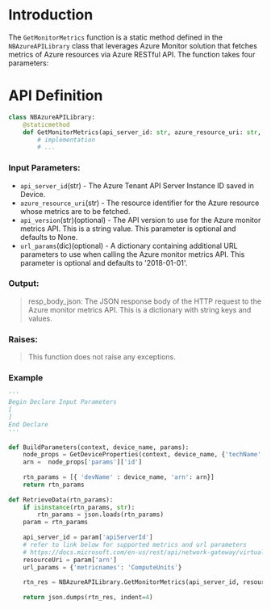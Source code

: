 # Introduction

The `GetMonitorMetrics` function is a static method defined in the `NBAzureAPILibrary` class that leverages Azure Monitor solution that fetches metrics of Azure resources via Azure RESTful API. The function takes four parameters:

# API Definition
```python
class NBAzureAPILibrary:
    @staticmethod
    def GetMonitorMetrics(api_server_id: str, azure_resource_uri: str, api_version: str, url_params: Dict[str, str]) -> Dict[str, Any]:
        # implementation
        # ...
 ```

### Input Parameters:
 - `api_server_id`(str) - The Azure Tenant API Server Instance ID saved in Device.
 - `azure_resource_uri`(str) - The resource identifier for the Azure resource whose metrics are to be fetched.
 - `api_version`(str)(optional) - The API version to use for the Azure monitor metrics API. This is a string value. This parameter is optional and defaults to None.
 - `url_params`(dic)(optional) - A dictionary containing additional URL parameters to use when calling the Azure monitor metrics API. This parameter is optional and defaults to '2018-01-01'.

### Output:
> resp_body_json: The JSON response body of the HTTP request to the Azure monitor metrics API. This is a dictionary with string keys and values.

### Raises:
> This function does not raise any exceptions.

### Example

```python
'''
Begin Declare Input Parameters
[
]
End Declare
'''
  
def BuildParameters(context, device_name, params):
    node_props = GetDeviceProperties(context, device_name, {'techName': 'Microsoft Azure', 'paramType': 'SDN', 'params' : ['id', 'vNetId']})
    arn =  node_props['params']['id']
  
    rtn_params = [{ 'devName' : device_name, 'arn': arn}]
    return rtn_params
      
def RetrieveData(rtn_params):
    if isinstance(rtn_params, str):
        rtn_params = json.loads(rtn_params)
    param = rtn_params
  
    api_server_id = param['apiServerId']
    # refer to link below for supported metrics and url parameters
    # https://docs.microsoft.com/en-us/rest/api/network-gateway/virtualnetworkgateways/get#code-try-0
    resourceUri = param['arn']
    url_params = {'metricnames': 'ComputeUnits'}
    
    rtn_res = NBAzureAPILibrary.GetMonitorMetrics(api_server_id, resourceUri, url_params)  # call Azure Insight Monitoring Service to get Metrics data
  
    return json.dumps(rtn_res, indent=4)
 ```

